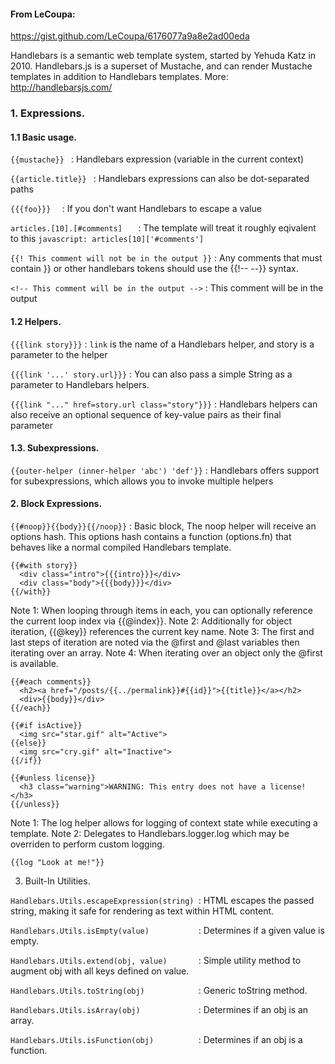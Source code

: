 


#### From LeCoupa:
https://gist.github.com/LeCoupa/6176077a9a8e2ad00eda

Handlebars is a semantic web template system, started by Yehuda Katz in 2010.
Handlebars.js is a superset of Mustache, and can render Mustache templates in addition to Handlebars templates.
More: http://handlebarsjs.com/


### 1. Expressions.

#### 1.1 Basic usage.


`{{mustache}} `                                  : Handlebars expression (variable in the current context)

`{{article.title}} `                             : Handlebars expressions can also be dot-separated paths

`{{{foo}}}  `                                    : If you don't want Handlebars to escape a value

`articles.[10].[#comments]   `                   : The template will treat it roughly eqivalent to this `javascript: articles[10]['#comments']`

`{{! This comment will not be in the output }}`  : Any comments that must contain }} or other handlebars tokens should use the {{!-- --}} syntax.

`<!-- This comment will be in the output -->`    : This comment will be in the output


#### 1.2 Helpers.


`{{{link story}}}`                               : `link` is the name of a Handlebars helper, and story is a parameter to the helper

`{{{link '...' story.url}}}`                     : You can also pass a simple String as a parameter to Handlebars helpers.

`{{{link "..." href=story.url class="story"}}}`  : Handlebars helpers can also receive an optional sequence of key-value pairs as their final parameter


#### 1.3. Subexpressions.


`{{outer-helper (inner-helper 'abc') 'def'}}`    : Handlebars offers support for subexpressions, which allows you to invoke multiple helpers


#### 2. Block Expressions.


`{{#noop}}{{body}}{{/noop}}`                     : Basic block, The noop helper will receive an options hash. This options hash contains a function (options.fn) that behaves like a normal compiled Handlebars template. 

```
{{#with story}}
  <div class="intro">{{{intro}}}</div>
  <div class="body">{{{body}}}</div>
{{/with}}
```

Note 1: When looping through items in each, you can optionally reference the current loop index via {{@index}}.
Note 2: Additionally for object iteration, {{@key}} references the current key name.
Note 3: The first and last steps of iteration are noted via the @first and @last variables then iterating over an array.
Note 4: When iterating over an object only the @first is available.

```
{{#each comments}}
  <h2><a href="/posts/{{../permalink}}#{{id}}">{{title}}</a></h2>
  <div>{{body}}</div>
{{/each}}
```

```
{{#if isActive}}
  <img src="star.gif" alt="Active">
{{else}}
  <img src="cry.gif" alt="Inactive">
{{/if}}

{{#unless license}}
  <h3 class="warning">WARNING: This entry does not have a license!</h3>
{{/unless}}
```

Note 1: The log helper allows for logging of context state while executing a template.
Note 2: Delegates to Handlebars.logger.log which may be overriden to perform custom logging.

```
{{log "Look at me!"}}
```

3. Built-In Utilities.


`Handlebars.Utils.escapeExpression(string) `: HTML escapes the passed string, making it safe for rendering as text within HTML content.

`Handlebars.Utils.isEmpty(value)           `: Determines if a given value is empty.

`Handlebars.Utils.extend(obj, value)       `: Simple utility method to augment obj with all keys defined on value.

`Handlebars.Utils.toString(obj)            `: Generic toString method.

`Handlebars.Utils.isArray(obj)             `: Determines if an obj is an array.

`Handlebars.Utils.isFunction(obj)          `: Determines if an obj is a function.